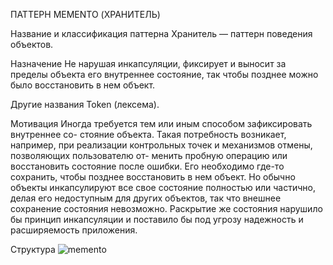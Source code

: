 ПАТТЕРН MEMENTO (ХРАНИТЕЛЬ)

Название и классификация паттерна
Хранитель — паттерн поведения объектов.

Назначение
Не нарушая инкапсуляции, фиксирует и выносит за пределы объекта его
внутреннее состояние, так чтобы позднее можно было восстановить в нем
объект.

Другие названия
Token (лексема).

Мотивация
Иногда требуется тем или иным способом зафиксировать внутреннее со-
стояние объекта. Такая потребность возникает, например, при реализации
контрольных точек и механизмов отмены, позволяющих пользователю от-
менить пробную операцию или восстановить состояние после ошибки. Его
необходимо где-то сохранить, чтобы позднее восстановить в нем объект. Но
обычно объекты инкапсулируют все свое состояние полностью или частично,
делая его недоступным для других объектов, так что внешнее сохранение
состояния невозможно. Раскрытие же состояния нарушило бы принцип
инкапсуляции и поставило бы под угрозу надежность и расширяемость
приложения.

Структура
![memento](/images/memento.png)